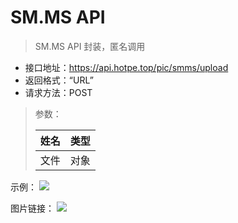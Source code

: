# SM.MS API

> SM.MS API 封装，匿名调用

- 接口地址：https://api.hotpe.top/pic/smms/upload
- 返回格式：“URL”
- 请求方法：POST

> 参数：
>
> | 姓名 | 类型 |
> | ---- | ---- |
> | 文件 | 对象 |

示例：
![](https://stlcdn.letsdown.cn/gh/VirtualHotBar/pic/picture/img/202207011937242.png)

图片链接：
![](https://s2.loli.net/2022/07/01/8TIflQ5ZYMwgXDW.png)

